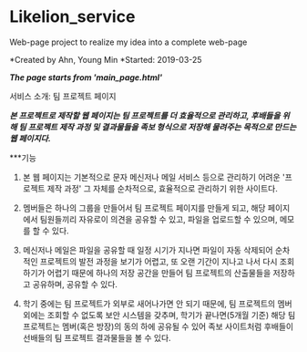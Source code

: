 # Likelion_service
Web-page project to realize my idea into a complete web-page

*Created by Ahn, Young Min
*Started: 2019-03-25

***The page starts from 'main_page.html'***

서비스 소개: 팀 프로젝트 페이지

***본 프로젝트로 제작할 웹 페이지는 팀 프로젝트를 더 효율적으로 관리하고,
후배들을 위해 팀 프로젝트 제작 과정 및 결과물들을 족보 형식으로 저장해 물려주는 목적으로
만드는 웹 페이지다.***

***기능
1. 본 웹 페이지는 기본적으로 문자 메신저나 메일 서비스 등으로 관리하기 어려운
'프로젝트 제작 과정' 그 자체를 순차적으로, 효율적으로 관리하기 위한 사이트다.

2. 멤버들은 하나의 그룹을 만들어서 팀 프로젝트 페이지를 만들게 되고, 해당 페이지에서
팀원들끼리 자유로이 의견을 공유할 수 있고, 파일을 업로드할 수 있으며, 메모를 할 수 있다.

3. 메신저나 메일은 파일을 공유할 때 일정 시기가 지나면 파일이 자동 삭제되어 순차적인 프로젝트의
발전 과정을 보기가 어렵고, 또 오랜 기간이 지나고 나서 다시 조회하기가 어렵기 때문에
하나의 저장 공간을 만들어 팀 프로젝트의 산출물들을 저장하고 공유하며, 공유할 수 있다.

4. 학기 중에는 팀 프로젝트가 외부로 새어나가면 안 되기 때문에, 팀 프로젝트의 멤버 외에는 조회할 수
없도록 보안 시스템을 갖추며, 학기가 끝나면(5개월 기준) 해당 팀 프로젝트는 멤버(혹은 방장)의 동의 하에
공유될 수 있어 족보 사이트처럼 후배들이 선배들의 팀 프로젝트 결과물들을 볼 수 있다.
